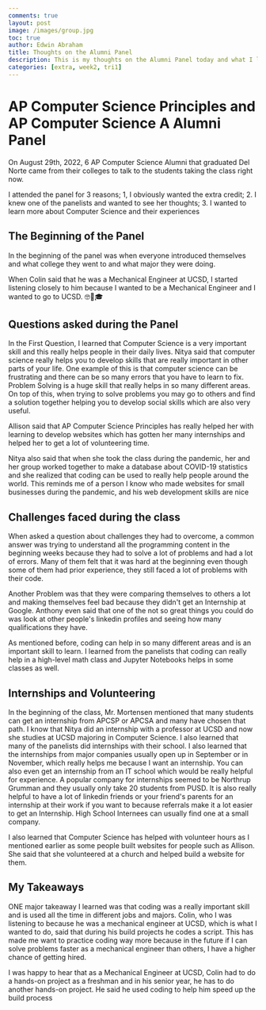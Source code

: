 ```yaml
---
comments: true
layout: post
image: /images/group.jpg
toc: true
author: Edwin Abraham
title: Thoughts on the Alumni Panel
description: This is my thoughts on the Alumni Panel today and what I learned from it
categories: [extra, week2, tri1]
---
```


# AP Computer Science Principles and AP Computer Science A Alumni Panel

On August 29th, 2022, 6 AP Computer Science Alumni that graduated Del Norte came from their colleges to talk to the students taking the class right now.

I attended the panel for 3 reasons; 1, I obviously wanted the extra credit; 2. I knew one of the panelists and wanted to see her thoughts; 3. I wanted to learn more about Computer Science and their experiences

## The Beginning of the Panel

In the beginning of the panel was when everyone introduced themselves and what college they went to and  what major they were doing.

When Colin said that he was a Mechanical Engineer at UCSD, I started listening closely to him because I wanted to be a Mechanical Engineer and I wanted to go to UCSD. 🤓🔧🎓

## Questions asked during the Panel

In the First Question, I learned that Computer Science is a very important skill and this really helps people in their daily lives. Nitya said that computer science really helps you to develop skills that are really important in other parts of your life. One example of this is that computer science can be frustrating and there can be so many errors that you have to learn to fix. Problem Solving is a huge skill that really helps in so many different areas. On top of this, when trying to solve problems you may go to others and find a solution together helping you to develop social skills which are also very useful.

Allison said that AP Computer Science Principles has really helped her with learning to develop websites which has gotten her many internships and helped her to get a lot of volunteering time. 

Nitya also said that when she took the class during the pandemic, her and her group worked together to make a database about COVID-19 statistics and she realized that coding can be used to really help people around the world. This reminds me of a person I know who made websites for small businesses during the pandemic, and his web development skills are nice

## Challenges faced during the class

When asked a question about challenges they had to overcome, a common answer was trying to understand all the programming content in the beginning weeks because they had to solve a lot of problems and had a lot of errors. Many of them felt that it was hard at the beginning even though some of them had prior experience, they still faced a lot of problems with their code.

Another Problem was that they were comparing themselves to others a lot and making themselves feel bad because they didn't get an Internship at Google. Anthony even said that one of the not so great things you could do was look at other people's linkedin profiles and seeing how many qualifications they have.

As mentioned before, coding can help in so many different areas and is an important skill to learn. I learned from the panelists that coding can really help in a high-level math class and Jupyter Notebooks helps in some classes as well.

## Internships and Volunteering

In the beginning of the class, Mr. Mortensen mentioned that many students can get an internship from APCSP or APCSA and many have chosen that path. I know that Nitya did an internship with a professor at UCSD and now she studies at UCSD majoring in Computer Science. I also learned that many of the panelists did internships with their school. I also learned that the internships from major companies usually open up in September or in November, which really helps me because I want an internship. You can also even get an internship from an IT school which would be really helpful for experience. A popular company for internships seemed to be Northrup Grumman and they usually only take 20 students from PUSD. It is also really helpful to have a lot of linkedin friends or your friend's parents for an internship at their work if you want to because referrals make it a lot easier to get an Internship. High School Internees can usually find one at a small company.

I also learned that Computer Science has helped with volunteer hours as I mentioned earlier as some people built websites for people such as Allison. She said that she volunteered at a church and helped build a website for them. 

## My Takeaways

ONE major takeaway I learned was that coding was a really important skill and is used all the time in different jobs and majors. Colin, who I was listening to because he was a mechanical engineer at UCSD, which is what I wanted to do, said that during his build projects he codes a script. This has made me want to practice coding way more because in the future if I can solve problems faster as a mechanical engineer than others, I have a higher chance of getting hired.

I was happy to hear that as a Mechanical Engineer at UCSD, Colin had to do a hands-on project as a freshman and in his senior year, he has to do another hands-on project. He said he used coding to help him speed up the build process
